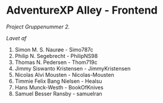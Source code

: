 # AdventureXP Alley - Frontend
*Project*
*Gruppenummer 2.*

*Lavet af*
1. Simon M. S. Naurøe   - Simo787c
2. Philip N. Segebrecht - PhilipNS98
3. Thomas N. Pedersen   - Thom719c
4. Jimmy Siswanto Kristensen - JimmyKristensen
5. Nicolas Alvi Mousten - Nicolas-Mousten
6. Timmie Felix Bang Nielsen - Healsu
7. Hans Munck-Westh - BookOfKnives
8. Samuel Besser Ransby - samuelran
